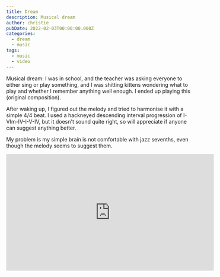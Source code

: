 ```yaml
---
title: Dream
description: Musical dream
author: christie
pubDate: 2022-02-03T00:00:00.000Z
categories:
  - dream
  - music
tags:
  - music
  - video
---
```


Musical dream: I was in school, and the teacher was asking everyone to either sing or play something, and I was shitting kittens wondering what to play and whether I remember anything well enough. I ended up playing this (original composition).

After waking up, I figured out the melody and tried to harmonise it with a simple 4/4 beat. I used a hackneyed descending interval progression of I-VIm-IV-I-V-IV, but it doesn't sound quite right, so will appreciate if anyone can suggest anything better.

My problem is my simple brain is not comfortable with jazz sevenths, even though the melody seems to suggest them.

<iframe src="https://www.facebook.com/plugins/video.php?height=314&href=https%3A%2F%2Fwww.facebook.com%2Fchris1.tham%2Fvideos%2F917845695593623%2F&show_text=false&width=560&t=0" width="560" height="314" style="border:none;overflow:hidden" scrolling="no" frameborder="0" allowfullscreen="true" allow="autoplay; clipboard-write; encrypted-media; picture-in-picture; web-share" allowFullScreen="true"></iframe>
